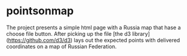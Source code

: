 # pointsonmap
The project presents a simple html page with a Russia map that hase a choose file button. After picking up the file [the d3 library] (https://github.com/d3/d3) lays out the expected points with delivered coordinates on a map of Russian Federation. 
